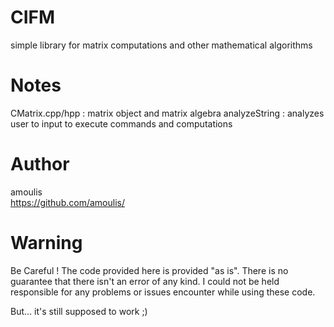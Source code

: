CIFM
====

simple library for matrix computations and other mathematical algorithms

Notes
====

CMatrix.cpp/hpp : matrix object and matrix algebra
analyzeString : analyzes user to input to execute commands and computations


Author
====

amoulis  
https://github.com/amoulis/  

Warning
=====
Be Careful ! The code provided here is provided "as is". There is no guarantee that there isn't an error of any kind. I could not be 
held responsible for any problems or issues encounter while using these code.

But... it's still supposed to work ;)
